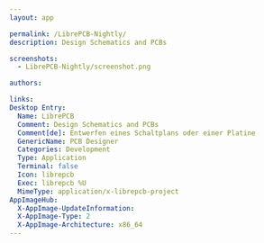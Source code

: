 ```yaml
---
layout: app

permalink: /LibrePCB-Nightly/
description: Design Schematics and PCBs

screenshots:
  - LibrePCB-Nightly/screenshot.png

authors:

links:
Desktop Entry:
  Name: LibrePCB
  Comment: Design Schematics and PCBs
  Comment[de]: Entwerfen eines Schaltplans oder einer Platine
  GenericName: PCB Designer
  Categories: Development
  Type: Application
  Terminal: false
  Icon: librepcb
  Exec: librepcb %U
  MimeType: application/x-librepcb-project
AppImageHub:
  X-AppImage-UpdateInformation: 
  X-AppImage-Type: 2
  X-AppImage-Architecture: x86_64
---
```

